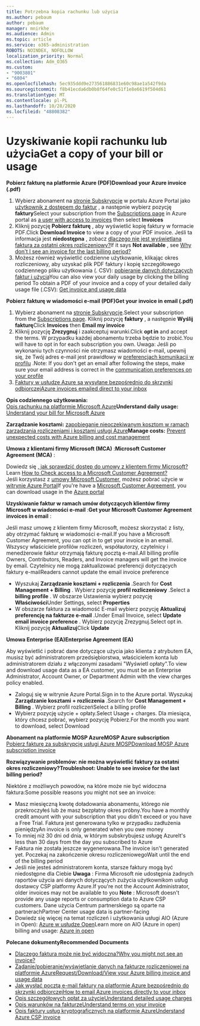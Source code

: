 ```yaml
---
title: Potrzebna kopia rachunku lub użycia
ms.author: pebaum
author: pebaum
manager: mnirkhe
ms.audience: Admin
ms.topic: article
ms.service: o365-administration
ROBOTS: NOINDEX, NOFOLLOW
localization_priority: Normal
ms.collection: Adm_O365
ms.custom:
- "9003801"
- "6804"
ms.openlocfilehash: 5ec935ddd9e273561886831e60c98ae1a542f9da
ms.sourcegitcommit: f8b41ecda6db0b8f64fe0c51f1e8e6619f504d61
ms.translationtype: MT
ms.contentlocale: pl-PL
ms.lasthandoff: 10/28/2020
ms.locfileid: "48808382"
---
```

# <a name="get-a-copy-of-your-bill-or-usage"></a><span data-ttu-id="96319-102">Uzyskiwanie kopii rachunku lub użycia</span><span class="sxs-lookup"><span data-stu-id="96319-102">Get a copy of your bill or usage</span></span>

<span data-ttu-id="96319-103">**Pobierz fakturę na platformie Azure (PDF)**</span><span class="sxs-lookup"><span data-stu-id="96319-103">**Download your Azure invoice (.pdf)**</span></span>

1. <span data-ttu-id="96319-104">Wybierz abonament na [stronie Subskrypcje](https://portal.azure.com/#blade/Microsoft_Azure_Billing/SubscriptionsBlade) w portalu Azure Portal jako [użytkownik z dostępem do faktur](https://docs.microsoft.com/azure/cost-management-billing/manage/manage-billing-access?WT.mc_id=Portal-Microsoft_Azure_Support) , a następnie wybierz pozycję **faktury**</span><span class="sxs-lookup"><span data-stu-id="96319-104">Select your subscription from the [Subscriptions page](https://portal.azure.com/#blade/Microsoft_Azure_Billing/SubscriptionsBlade) in Azure portal as [a user with access to invoices](https://docs.microsoft.com/azure/cost-management-billing/manage/manage-billing-access?WT.mc_id=Portal-Microsoft_Azure_Support) then select **Invoices**</span></span>
2. <span data-ttu-id="96319-105">Kliknij pozycję **Pobierz fakturę** , aby wyświetlić kopię faktury w formacie PDF.</span><span class="sxs-lookup"><span data-stu-id="96319-105">Click **Download Invoice** to view a copy of your PDF invoice.</span></span> <span data-ttu-id="96319-106">Jeśli ta informacja jest **niedostępna** , zobacz [dlaczego nie jest wyświetlana faktura za ostatni okres rozliczeniowy?](https://docs.microsoft.com/azure/cost-management-billing/manage/download-azure-invoice-daily-usage-date?WT.mc_id=Portal-Microsoft_Azure_Support#noinvoice)</span><span class="sxs-lookup"><span data-stu-id="96319-106">If it says **Not available** , see [Why don't I see an invoice for the last billing period?](https://docs.microsoft.com/azure/cost-management-billing/manage/download-azure-invoice-daily-usage-date?WT.mc_id=Portal-Microsoft_Azure_Support#noinvoice)</span></span>
3. <span data-ttu-id="96319-107">Możesz również wyświetlić codzienne użytkowanie, klikając okres rozliczeniowy, aby uzyskać plik PDF faktury i kopię szczegółowego codziennego pliku użytkowania (. CSV): [pobieranie danych dotyczących faktur i użycia](https://docs.microsoft.com/azure/cost-management-billing/manage/download-azure-invoice-daily-usage-date?WT.mc_id=Portal-Microsoft_Azure_Support)</span><span class="sxs-lookup"><span data-stu-id="96319-107">You can also view your daily usage by clicking the billing period To obtain a PDF of your invoice and a copy of your detailed daily usage file (.CSV): [Get invoice and usage data](https://docs.microsoft.com/azure/cost-management-billing/manage/download-azure-invoice-daily-usage-date?WT.mc_id=Portal-Microsoft_Azure_Support)</span></span>

<span data-ttu-id="96319-108">**Pobierz fakturę w wiadomości e-mail (PDF)**</span><span class="sxs-lookup"><span data-stu-id="96319-108">**Get your invoice in email (.pdf)**</span></span>

1. <span data-ttu-id="96319-109">Wybierz abonament na [stronie Subskrypcje](https://ms.portal.azure.com/#blade/Microsoft_Azure_Billing/SubscriptionsBlade).</span><span class="sxs-lookup"><span data-stu-id="96319-109">Select your subscription from the [Subscriptions page](https://ms.portal.azure.com/#blade/Microsoft_Azure_Billing/SubscriptionsBlade).</span></span> <span data-ttu-id="96319-110">Kliknij pozycję **faktury** , a następnie **Wyślij fakturę**</span><span class="sxs-lookup"><span data-stu-id="96319-110">Click **Invoices** then **Email my invoice**</span></span>
2. <span data-ttu-id="96319-111">Kliknij pozycję **Zrezygnuj** i zaakceptuj warunki.</span><span class="sxs-lookup"><span data-stu-id="96319-111">Click **opt in** and accept the terms.</span></span> <span data-ttu-id="96319-112">W przypadku każdej abonamentu trzeba będzie to zrobić.</span><span class="sxs-lookup"><span data-stu-id="96319-112">You will have to opt in for each subscription you own.</span></span> <span data-ttu-id="96319-113">Uwaga: Jeśli po wykonaniu tych czynności nie otrzymasz wiadomości e-mail, upewnij się, że Twój adres e-mail jest prawidłowy w [preferencjach komunikacji w profilu](https://account.windowsazure.com/profile) .</span><span class="sxs-lookup"><span data-stu-id="96319-113">Note: If you don't get an email after following the steps, make sure your email address is correct in the [communication preferences on your profile](https://account.windowsazure.com/profile)</span></span>
3. [<span data-ttu-id="96319-114">Faktury w usłudze Azure są wysyłane bezpośrednio do skrzynki odbiorczej</span><span class="sxs-lookup"><span data-stu-id="96319-114">Azure invoices emailed direct to your inbox</span></span>](https://azure.microsoft.com/blog/azure-email-invoices/)

<span data-ttu-id="96319-115">**Opis codziennego użytkowania:**  
 [Opis rachunku na platformie Microsoft Azure](https://docs.microsoft.com/azure/cost-management-billing/understand/review-individual-bill?WT.mc_id=Portal-Microsoft_Azure_Support)</span><span class="sxs-lookup"><span data-stu-id="96319-115">**Understand daily usage:** 
[Understand your bill for Microsoft Azure](https://docs.microsoft.com/azure/cost-management-billing/understand/review-individual-bill?WT.mc_id=Portal-Microsoft_Azure_Support)</span></span>  

<span data-ttu-id="96319-116">**Zarządzanie kosztami:** [zapobieganie nieoczekiwanym kosztom w ramach zarządzania rozliczeniami i kosztami usługi Azure](https://docs.microsoft.com/azure/cost-management-billing/manage/getting-started?WT.mc_id=Portal-Microsoft_Azure_Support)</span><span class="sxs-lookup"><span data-stu-id="96319-116">**Manage costs:** [Prevent unexpected costs with Azure billing and cost management](https://docs.microsoft.com/azure/cost-management-billing/manage/getting-started?WT.mc_id=Portal-Microsoft_Azure_Support)</span></span>  

<span data-ttu-id="96319-117">**Umowa z klientami firmy Microsoft (MCA)** :</span><span class="sxs-lookup"><span data-stu-id="96319-117">**Microsoft Customer Agreement (MCA)** :</span></span>

<span data-ttu-id="96319-118">Dowiedz się  [, jak sprawdzić dostęp do umowy z klientem firmy Microsoft?](https://docs.microsoft.com/azure/cost-management-billing/manage/download-azure-invoice-daily-usage-date?WT.mc_id=Portal-Microsoft_Azure_Support#check-access-to-a-microsoft-customer-agreement)</span><span class="sxs-lookup"><span data-stu-id="96319-118">Learn  [How to Check access to a Microsoft Customer Agreement?](https://docs.microsoft.com/azure/cost-management-billing/manage/download-azure-invoice-daily-usage-date?WT.mc_id=Portal-Microsoft_Azure_Support#check-access-to-a-microsoft-customer-agreement)</span></span>  
<span data-ttu-id="96319-119">Jeśli korzystasz z [umowy Microsoft Customer](https://docs.microsoft.com/azure/cost-management-billing/manage/download-azure-invoice-daily-usage-date?WT.mc_id=Portal-Microsoft_Azure_Support#check-access-to-a-microsoft-customer-agreement), możesz pobrać użycie w [witrynie Azure Portal](https://portal.azure.com/)</span><span class="sxs-lookup"><span data-stu-id="96319-119">If you're have a [Microsoft Customer Agreement](https://docs.microsoft.com/azure/cost-management-billing/manage/download-azure-invoice-daily-usage-date?WT.mc_id=Portal-Microsoft_Azure_Support#check-access-to-a-microsoft-customer-agreement), you can download usage in the [Azure portal](https://portal.azure.com/)</span></span>

<span data-ttu-id="96319-120">**Uzyskiwanie faktur w ramach umów dotyczących klientów firmy Microsoft w wiadomości e-mail** :</span><span class="sxs-lookup"><span data-stu-id="96319-120">**Get your Microsoft Customer Agreement invoices in email** :</span></span>

<span data-ttu-id="96319-121">Jeśli masz umowę z klientem firmy Microsoft, możesz skorzystać z listy, aby otrzymać fakturę w wiadomości e-mail.</span><span class="sxs-lookup"><span data-stu-id="96319-121">If you have a Microsoft Customer Agreement, you can opt in to get your invoice in an email.</span></span> <span data-ttu-id="96319-122">Wszyscy właściciele profilów rozliczeń, współautorzy, czytelnicy i menedżerowie faktur otrzymają fakturę pocztą e-mail.</span><span class="sxs-lookup"><span data-stu-id="96319-122">All billing profile Owners, Contributors, Readers, and Invoice managers will get the invoice by email.</span></span> <span data-ttu-id="96319-123">Czytelnicy nie mogą zaktualizować preferencji dotyczących faktury e-mail</span><span class="sxs-lookup"><span data-stu-id="96319-123">Readers cannot update the email invoice preference</span></span>

- <span data-ttu-id="96319-124">Wyszukaj **Zarządzanie kosztami + rozliczenia** .</span><span class="sxs-lookup"><span data-stu-id="96319-124">Search for **Cost Management + Billing** .</span></span> <span data-ttu-id="96319-125">Wybierz pozycję **profil rozliczeniowy** .</span><span class="sxs-lookup"><span data-stu-id="96319-125">Select a **billing profile** .</span></span> <span data-ttu-id="96319-126">W obszarze Ustawienia wybierz pozycję **Właściwości**</span><span class="sxs-lookup"><span data-stu-id="96319-126">Under Settings, select **Properties**</span></span>
- <span data-ttu-id="96319-127">W obszarze faktura za wiadomość E-mail wybierz pozycję **Aktualizuj preferencję na fakturze e-mail** .</span><span class="sxs-lookup"><span data-stu-id="96319-127">Under Email Invoice, select **Update email invoice preference** .</span></span> <span data-ttu-id="96319-128">Wybierz pozycję Zrezygnuj.</span><span class="sxs-lookup"><span data-stu-id="96319-128">Select opt in.</span></span> <span data-ttu-id="96319-129">Kliknij pozycję **Aktualizuj**</span><span class="sxs-lookup"><span data-stu-id="96319-129">Click **Update**</span></span>

<span data-ttu-id="96319-130">**Umowa Enterprise (EA)**</span><span class="sxs-lookup"><span data-stu-id="96319-130">**Enterprise Agreement (EA)**</span></span>

<span data-ttu-id="96319-131">Aby wyświetlić i pobrać dane dotyczące użycia jako klienta z atrybutem EA, musisz być administratorem przedsiębiorstwa, właścicielem konta lub administratorem działu z włączonymi zasadami "Wyświetl opłaty".</span><span class="sxs-lookup"><span data-stu-id="96319-131">To view and download usage data as a EA customer, you must be an Enterprise Administrator, Account Owner, or Department Admin with the view charges policy enabled.</span></span>

- <span data-ttu-id="96319-132">Zaloguj się w witrynie Azure Portal.</span><span class="sxs-lookup"><span data-stu-id="96319-132">Sign in to the Azure portal.</span></span> <span data-ttu-id="96319-133">Wyszukaj **Zarządzanie kosztami + rozliczenia** .</span><span class="sxs-lookup"><span data-stu-id="96319-133">Search for **Cost Management + Billing** .</span></span> <span data-ttu-id="96319-134">Wybierz profil rozliczeń</span><span class="sxs-lookup"><span data-stu-id="96319-134">Select a billing profile</span></span>
- <span data-ttu-id="96319-135">Wybierz pozycję użycie + opłaty.</span><span class="sxs-lookup"><span data-stu-id="96319-135">Select Usage + charges.</span></span> <span data-ttu-id="96319-136">Dla miesiąca, który chcesz pobrać, wybierz pozycję Pobierz.</span><span class="sxs-lookup"><span data-stu-id="96319-136">For the month you want to download, select Download</span></span>

<span data-ttu-id="96319-137">**Abonament na platformie MOSP Azure**</span><span class="sxs-lookup"><span data-stu-id="96319-137">**MOSP Azure subscription**</span></span>  
[<span data-ttu-id="96319-138">Pobierz fakturę za subskrypcję usługi Azure MOSP</span><span class="sxs-lookup"><span data-stu-id="96319-138">Download MOSP Azure subscription invoice</span></span>](https://docs.microsoft.com/azure/cost-management-billing/understand/download-azure-invoice?WT.mc_id=Portal-Microsoft_Azure_Support#download-your-mosp-azure-subscription-invoice)

<span data-ttu-id="96319-139">**Rozwiązywanie problemów: nie można wyświetlić faktury za ostatni okres rozliczeniowy?**</span><span class="sxs-lookup"><span data-stu-id="96319-139">**Troubleshoot: Unable to see invoice for the last billing period?**</span></span>

<span data-ttu-id="96319-140">Niektóre z możliwych powodów, na które może nie być widoczna faktura:</span><span class="sxs-lookup"><span data-stu-id="96319-140">Some possible reasons you might not see an invoice:</span></span>

- <span data-ttu-id="96319-141">Masz miesięczną kwotę doładowania abonamentu, którego nie przekroczyłeś lub że masz bezpłatny okres próbny.</span><span class="sxs-lookup"><span data-stu-id="96319-141">You have a monthly credit amount with your subscription that you didn't exceed or you have a Free Trial.</span></span> <span data-ttu-id="96319-142">Faktura jest generowana tylko w przypadku zadłużenia pieniędzy</span><span class="sxs-lookup"><span data-stu-id="96319-142">An invoice is only generated when you owe money</span></span>
- <span data-ttu-id="96319-143">To mniej niż 30 dni od dnia, w którym subskrybujesz usługę Azure</span><span class="sxs-lookup"><span data-stu-id="96319-143">It's less than 30 days from the day you subscribed to Azure</span></span>
- <span data-ttu-id="96319-144">Faktura nie została jeszcze wygenerowana.</span><span class="sxs-lookup"><span data-stu-id="96319-144">The invoice isn't generated yet.</span></span> <span data-ttu-id="96319-145">Poczekaj na zakończenie okresu rozliczeniowego</span><span class="sxs-lookup"><span data-stu-id="96319-145">Wait until the end of the billing period</span></span>
- <span data-ttu-id="96319-146">Jeśli nie jesteś administratorem konta, starsze faktury mogą być niedostępne dla Ciebie **Uwaga** : Firma Microsoft nie udostępnia żadnych raportów użycia ani danych dotyczących zużycia użytkownikom usług dostawcy CSP platformy Azure.</span><span class="sxs-lookup"><span data-stu-id="96319-146">If you're not the Account Administrator, older invoices may not be available to you **Note** : Microsoft doesn't provide any usage reports or consumption data to Azure CSP customers.</span></span> <span data-ttu-id="96319-147">Dane użycia Centrum partnerskiego są oparte na partnerach</span><span class="sxs-lookup"><span data-stu-id="96319-147">Partner Center usage data is partner-facing</span></span>
- <span data-ttu-id="96319-148">Dowiedz się więcej na temat rozliczeń i użytkowania usługi AIO (Azure in Open): [Azure w usłudze Open](https://azure.microsoft.com/offers/ms-azr-0111p/)</span><span class="sxs-lookup"><span data-stu-id="96319-148">Learn more on AIO (Azure in open) billing and usage: [Azure in open](https://azure.microsoft.com/offers/ms-azr-0111p/)</span></span>

<span data-ttu-id="96319-149">**Polecane dokumenty**</span><span class="sxs-lookup"><span data-stu-id="96319-149">**Recommended Documents**</span></span>

- [<span data-ttu-id="96319-150">Dlaczego faktura może nie być widoczna?</span><span class="sxs-lookup"><span data-stu-id="96319-150">Why you might not see an invoice?</span></span>](https://docs.microsoft.com/azure/cost-management-billing/understand/download-azure-invoice?WT.mc_id=Portal-Microsoft_Azure_Support#noinvoice)
- [<span data-ttu-id="96319-151">Żądanie/pobieranie/wyświetlanie danych na fakturze rozliczeniowej na platformie Azure</span><span class="sxs-lookup"><span data-stu-id="96319-151">Request/Download/View your Azure billing invoice and usage data</span></span>](https://docs.microsoft.com/azure/cost-management-billing/manage/download-azure-invoice-daily-usage-date?WT.mc_id=Portal-Microsoft_Azure_Support)
- [<span data-ttu-id="96319-152">Jak wysłać pocztą e-mail faktury na platformie Azure bezpośrednio do skrzynki odbiorczej</span><span class="sxs-lookup"><span data-stu-id="96319-152">How to email Azure invoices directly to your inbox</span></span>](https://docs.microsoft.com/azure/cost-management-billing/manage/download-azure-invoice-daily-usage-date?WT.mc_id=Portal-Microsoft_Azure_Support)
- [<span data-ttu-id="96319-153">Opis szczegółowych opłat za użycie</span><span class="sxs-lookup"><span data-stu-id="96319-153">Understand detailed usage charges</span></span>](https://docs.microsoft.com/azure/cost-management-billing/understand/review-individual-bill?WT.mc_id=Portal-Microsoft_Azure_Support#csv)
- [<span data-ttu-id="96319-154">Opis warunków na fakturze</span><span class="sxs-lookup"><span data-stu-id="96319-154">Understand terms on your invoice</span></span>](https://docs.microsoft.com/azure/cost-management-billing/understand/understand-invoice?WT.mc_id=Portal-Microsoft_Azure_Support)
- [<span data-ttu-id="96319-155">Opis faktury usług kryptograficznych na platformie Azure</span><span class="sxs-lookup"><span data-stu-id="96319-155">Understand Azure CSP invoice</span></span>](https://docs.microsoft.com/partner-center/azure-plan-lp?WT.mc_id=Portal-Microsoft_Azure_Support)
